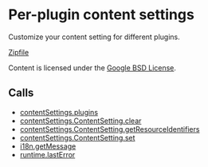 
Per-plugin content settings
=======

Customize your content setting for different plugins.

[Zipfile](http://developer.chrome.com/extensions/examples/extensions/plugin_settings.zip)

Content is licensed under the [Google BSD License](http://code.google.com/google_bsd_license.html).

Calls
-----

* [contentSettings.plugins](https://developer.chrome.com/extensions/contentSettings#property-plugins)
* [contentSettings.ContentSetting.clear](https://developer.chrome.com/extensions/contentSettings#method-ContentSetting-clear)
* [contentSettings.ContentSetting.getResourceIdentifiers](https://developer.chrome.com/extensions/contentSettings#method-ContentSetting-getResourceIdentifiers)
* [contentSettings.ContentSetting.set](https://developer.chrome.com/extensions/contentSettings#method-ContentSetting-set)
* [i18n.getMessage](https://developer.chrome.com/extensions/i18n#method-getMessage)
* [runtime.lastError](https://developer.chrome.com/extensions/runtime#property-lastError)
